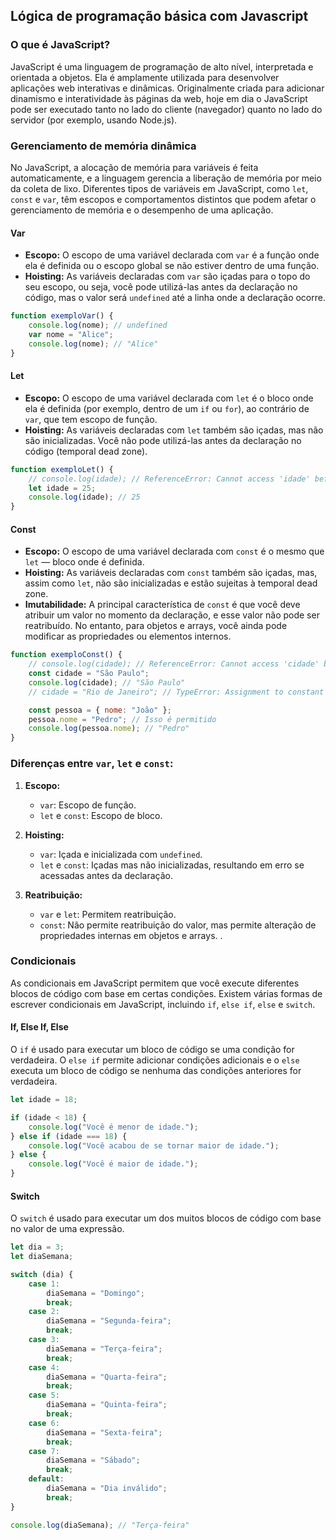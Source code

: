 ## Lógica de programação básica com Javascript

### O que é JavaScript?
JavaScript é uma linguagem de programação de alto nível, interpretada e orientada a objetos. Ela é amplamente utilizada para desenvolver aplicações web interativas e dinâmicas. Originalmente criada para adicionar dinamismo e interatividade às páginas da web, hoje em dia o JavaScript pode ser executado tanto no lado do cliente (navegador) quanto no lado do servidor (por exemplo, usando Node.js).

### Gerenciamento de memória dinâmica

No JavaScript, a alocação de memória para variáveis é feita automaticamente, e a linguagem gerencia a liberação de memória por meio da coleta de lixo. Diferentes tipos de variáveis em JavaScript, como `let`, `const` e `var`, têm escopos e comportamentos distintos que podem afetar o gerenciamento de memória e o desempenho de uma aplicação.

#### Var

- **Escopo:** O escopo de uma variável declarada com `var` é a função onde ela é definida ou o escopo global se não estiver dentro de uma função.
- **Hoisting:** As variáveis declaradas com `var` são içadas para o topo do seu escopo, ou seja, você pode utilizá-las antes da declaração no código, mas o valor será `undefined` até a linha onde a declaração ocorre.

```javascript
function exemploVar() {
    console.log(nome); // undefined
    var nome = "Alice";
    console.log(nome); // "Alice"
}
```

#### Let

- **Escopo:** O escopo de uma variável declarada com `let` é o bloco onde ela é definida (por exemplo, dentro de um `if` ou `for`), ao contrário de `var`, que tem escopo de função.
- **Hoisting:** As variáveis declaradas com `let` também são içadas, mas não são inicializadas. Você não pode utilizá-las antes da declaração no código (temporal dead zone).

```javascript
function exemploLet() {
    // console.log(idade); // ReferenceError: Cannot access 'idade' before initialization
    let idade = 25;
    console.log(idade); // 25
}
```

#### Const

- **Escopo:** O escopo de uma variável declarada com `const` é o mesmo que `let` — bloco onde é definida.
- **Hoisting:** As variáveis declaradas com `const` também são içadas, mas, assim como `let`, não são inicializadas e estão sujeitas à temporal dead zone.
- **Imutabilidade:** A principal característica de `const` é que você deve atribuir um valor no momento da declaração, e esse valor não pode ser reatribuído. No entanto, para objetos e arrays, você ainda pode modificar as propriedades ou elementos internos.

```javascript
function exemploConst() {
    // console.log(cidade); // ReferenceError: Cannot access 'cidade' before initialization
    const cidade = "São Paulo";
    console.log(cidade); // "São Paulo"
    // cidade = "Rio de Janeiro"; // TypeError: Assignment to constant variable.

    const pessoa = { nome: "João" };
    pessoa.nome = "Pedro"; // Isso é permitido
    console.log(pessoa.nome); // "Pedro"
}
```

### Diferenças entre `var`, `let` e `const`:

1. **Escopo:**
   - `var`: Escopo de função.
   - `let` e `const`: Escopo de bloco.

2. **Hoisting:**
   - `var`: Içada e inicializada com `undefined`.
   - `let` e `const`: Içadas mas não inicializadas, resultando em erro se acessadas antes da declaração.

3. **Reatribuição:**
   - `var` e `let`: Permitem reatribuição.
   - `const`: Não permite reatribuição do valor, mas permite alteração de propriedades internas em objetos e arrays.
.

### Condicionais

As condicionais em JavaScript permitem que você execute diferentes blocos de código com base em certas condições. Existem várias formas de escrever condicionais em JavaScript, incluindo `if`, `else if`, `else` e `switch`.

#### If, Else If, Else

O `if` é usado para executar um bloco de código se uma condição for verdadeira. O `else if` permite adicionar condições adicionais e o `else` executa um bloco de código se nenhuma das condições anteriores for verdadeira.

```javascript
let idade = 18;

if (idade < 18) {
    console.log("Você é menor de idade.");
} else if (idade === 18) {
    console.log("Você acabou de se tornar maior de idade.");
} else {
    console.log("Você é maior de idade.");
}
```

#### Switch

O `switch` é usado para executar um dos muitos blocos de código com base no valor de uma expressão.

```javascript
let dia = 3;
let diaSemana;

switch (dia) {
    case 1:
        diaSemana = "Domingo";
        break;
    case 2:
        diaSemana = "Segunda-feira";
        break;
    case 3:
        diaSemana = "Terça-feira";
        break;
    case 4:
        diaSemana = "Quarta-feira";
        break;
    case 5:
        diaSemana = "Quinta-feira";
        break;
    case 6:
        diaSemana = "Sexta-feira";
        break;
    case 7:
        diaSemana = "Sábado";
        break;
    default:
        diaSemana = "Dia inválido";
        break;
}

console.log(diaSemana); // "Terça-feira"
```